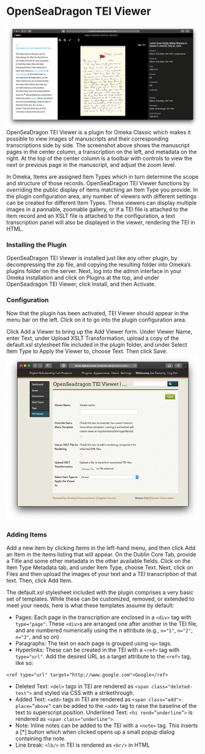 # OpenSeaDragon TEI Viewer
![Screenshot of public interface](osd_tei_public.png)
OpenSeaDragon TEI Viewer is a plugin for Omeka Classic which makes it possible to view images of manuscripts and their corresponding transcriptions side by side. The screenshot above shows the manuscript pages in the center column, a transcription on the left, and metadata on the right. At the top of the center column is a toolbar with controls to view the next or previous page in the manuscript, and adjust the zoom level.

In Omeka, Items are assigned Item Types which in turn determine the scope and structure of those records. OpenSeaDragon TEI Viewer functions by overriding the public display of items matching an Item Type you provide. In the plugin configuration area, any number of viewers with different settings can be created for different Item Types. These viewers can display multiple images in a pannable, zoomable gallery, or if a TEI file is attached to the item record and an XSLT file is attached to the configuration, a text transcription panel will also be displayed in the viewer, rendering the TEI in HTML.

### Installing the Plugin
OpenSeaDragon TEI Viewer is installed just like any other plugin, by decompressing the zip file, and copying the resulting folder into Omeka’s plugins folder on the server. Next, log into the admin interface in your Omeka installation and click on Plugins at the top, and under OpenSeadragon TEI Viewer, click Install, and then Activate.

### Configuration
Now that the plugin has been activated, TEI Viewer should appear in the menu bar on the left. Click on it to go into the plugin configuration area.

Click Add a Viewer to bring up the Add Viewer form. Under Viewer Name, enter Text, under Upload XSLT Transformation, upload a copy of the default.xsl stylesheet file included in the plugin folder, and under Select Item Type to Apply the Viewer to, choose Text. Then click Save.
![Screenshot of Add Viewer interface](osd_tei_add_item.png)

### Adding Items
Add a new item by clicking Items in the left-hand menu, and then click Add an Item in the items listing that will appear. On the Dublin Core Tab, provide a Title and some other metadata in the other available fields. Click on the Item Type Metadata tab, and under Item Type, choose Text. Next, click on Files and then upload the images of your text and a TEI transcription of that text. Then, click Add Item.

The default.xsl stylesheet included with the plugin comprises a very basic set of templates. While these can be customized, removed, or extended to meet your needs, here is what these templates assume by default:

* Pages: Each page in the transcription are enclosed in a `<div>` tag with `type="page"`. These `<div>`s are arranged one after another in the TEI file, and are numbered numerically using the n attribute (e.g., `n="1"`, `n="2"`, `n="3"`, and so on)
* Paragraphs: The text on each page is grouped using `<p>` tags.
* Hyperlinks: These can be created in the TEI with a `<ref>` tag with `type="url"`. Add the desired URL as a target attribute to the `<ref>` tag, like so:
```
<ref type="url" target="http://www.google.com">Google</ref>
```
* Deleted Text:  `<del>` tags in TEI are rendered as `<span class="deleted-text">` and styled via CSS with a strikethrough.
* Added Text: `<add>` tags in TEI are rendered as `<span class="add">`. `place=”above”` can be added to the `<add>` tag to raise the baseline of the text to superscript position.
Underlined Text: `<hi rend=”underline”>` is rendered as `<span class="underline">`.
* Note: Inline notes can be added to the TEI with a `<note>` tag. This inserts a [*] button which when clicked opens up a small popup dialog containing the note.
* Line break: `<lb/>` in TEI is rendered as `<br/>` in HTML
